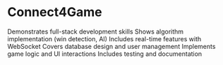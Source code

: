 # Connect4Game
Demonstrates full-stack development skills Shows algorithm implementation (win detection, AI) Includes real-time features with WebSocket Covers database design and user management Implements game logic and UI interactions Includes testing and documentation
